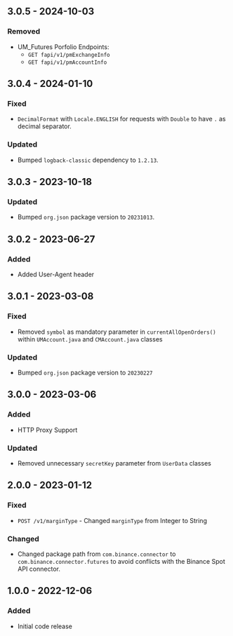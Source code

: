## 3.0.5 - 2024-10-03

### Removed
- UM_Futures Porfolio Endpoints:
  - `GET fapi/v1/pmExchangeInfo`
  - `GET fapi/v1/pmAccountInfo`

## 3.0.4 - 2024-01-10

### Fixed
- `DecimalFormat` with `Locale.ENGLISH` for requests with `Double` to have `.` as decimal separator.

### Updated
- Bumped `logback-classic` dependency to `1.2.13`.

## 3.0.3 - 2023-10-18

### Updated
- Bumped `org.json` package version to `20231013`.

## 3.0.2 - 2023-06-27

### Added
- Added User-Agent header

## 3.0.1 - 2023-03-08

### Fixed
- Removed `symbol` as mandatory parameter in `currentAllOpenOrders()` within `UMAccount.java` and `CMAccount.java` classes

### Updated
- Bumped `org.json` package version to `20230227`

## 3.0.0 - 2023-03-06

### Added
- HTTP Proxy Support

### Updated
- Removed unnecessary `secretKey` parameter from `UserData` classes

## 2.0.0 - 2023-01-12

### Fixed
- `POST /v1/marginType` - Changed `marginType` from Integer to String

### Changed
- Changed package path from `com.binance.connector` to `com.binance.connector.futures` to avoid conflicts with the Binance Spot API connector.

## 1.0.0 - 2022-12-06

### Added
- Initial code release
